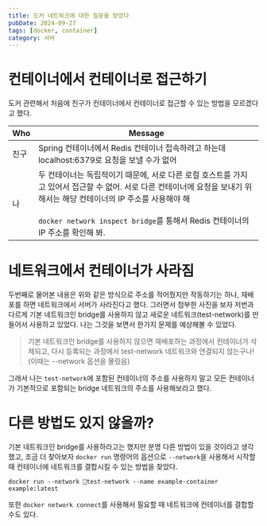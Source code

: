 ```yaml
---
title: 도커 네트워크에 대한 질문을 받았다
pubDate: 2024-09-27
tags: [docker, container]
category: 서버
---
```


# 컨테이너에서 컨테이너로 접근하기

도커 관련해서 처음에 친구가 컨테이너에서 컨테이너로 접근할 수 있는 방법을 모르겠다고 했다.

| Who  | Message                                                                                                                                                                                                                                                        |
| ---- | -------------------------------------------------------------------------------------------------------------------------------------------------------------------------------------------------------------------------------------------------------------- |
| 친구 | Spring 컨테이너에서 Redis 컨테이너 접속하려고 하는데 localhost:6379로 요청을 보낼 수가 없어                                                                                                                                                                    |
| 나   | 두 컨테이너는 독립적이기 때문에, 서로 다른 로컬 호스트를 가지고 있어서 접근할 수 없어. 서로 다른 컨테이너에 요청을 보내기 위해서는 해당 컨테이너의 IP 주소를 사용해야 해<br><br>`docker network inspect bridge`를 통해서 Redis 컨테이너의 IP 주소를 확인해 봐. |

# 네트워크에서 컨테이너가 사라짐

두번째로 물어본 내용은 위와 같은 방식으로 주소를 적어줬지만 작동하기는 하나, 재배포를 하면 네트워크에서 서버가 사라진다고 했다. 그러면서 첨부한 사진을 보자 저번과 다르게 기본 네트워크인 bridge를 사용하지 않고 새로운 네트워크(test-network)를 만들어서 사용하고 있었다. 나는 그것을 보면서 한가지 문제를 예상해볼 수 있었다.

> 기본 네트워크인 bridge를 사용하지 않으면 재배포하는 과정에서 컨테이너가 삭제되고, 다시 등록되는 과정에서 test-network 네트워크와 연결되지 않는구나! (이때는 --network 옵션을 몰랐음)

그래서 나는 `test-network`에 포함된 컨테이너의 주소를 사용하지 말고 모든 컨테이너가 기본적으로 포함되는 bridge 네트워크의 주소를 사용해보라고 했다.

# 다른 방법도 있지 않을까?

기본 네트워크인 bridge를 사용하라고는 했지만 분명 다른 방법이 있을 것이라고 생각했고, 조금 더 찾아보자 `docker run` 명령어의 옵션으로 `--network`을 사용해서 시작할 때 컨테이너에 네트워크를 결합시킬 수 있는 방법을 찾았다.

```
docker run --network test-network --name example-container example:latest
```

또한 `docker network connect`를 사용해서 필요할 때 네트워크에 컨테이너를 결합할 수도 있다.
